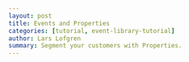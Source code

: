 ```yaml
---
layout: post
title: Events and Properties
categories: [tutorial, event-library-tutorial]
author: Lars Lofgren
summary: Segment your customers with Properties.
---
```

<div id="wistia_1083756b5d" class="wistia-embed" data-video-width="640" data-video-height="400">&nbsp;</div>
<!-- <div id="wistia_1083756b5d" style="width:640px;height:400px;" data-video-width="640" data-video-height="400">&nbsp;</div> -->
<script charset="ISO-8859-1" src="http://fast.wistia.com/static/E-v1.js">
	
</script>

<script>

/** 
 * Helper function for loading KM trackable videos.
 * 
 * id     - The Wistia video ID
 * width  - The player width
 * height - The player height
 * name   - The name of the video. This can be anything and
    will be appended to the event logged in KM.
 */

function loadKMTrackableVideo (id, width, height, name) {
	wistiaEmbed = Wistia.embed(id, {
	  videoWidth: width,
	  videoHeight: height,
	  controlsVisibleOnLoad: true
	});

	// Begin binding KISSmetrics tracking
	wistiaEmbed.bind("play", function() {
		_kmq.push(['record', 'Played video - ' + name]);
	});

	wistiaEmbed.bind("pause", function() {
		_kmq.push(['record', 'Paused video - ' + name]);
	});

	wistiaEmbed.bind("end", function() {
		_kmq.push(['record', 'Finished video - ' + name]);
	});

}

loadKMTrackableVideo("1083756b5d", 640, 400, "Events and Properties");
</script>